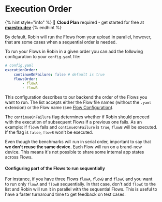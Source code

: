 # Execution Order

{% hint style="info" %}
🚀 **Cloud Plan** required - get started for free at [**maestro.dev**](https://www.maestro.dev/)
{% endhint %}

By default, Robin will run the Flows from your upload in parallel, however, that are some cases when a sequential order is needed.

To run your Flows in Robin in a given order you can add the following configuration to your `config.yaml` file:

```yaml
# config.yaml
executionOrder:
    continueOnFailure: false # default is true
    flowsOrder:
        - flowA
        - flowB
```

This configuration describes to our backend the order of the Flows you want to run. The list accepts either the Flow file names (without the `.yaml` extension) or the Flow name (see [Flow Configuration](../../api-reference/configuration/flow-configuration.md)).

The `continueOnFailure` flag determines whether if Robin should proceed with the execution of subsequent Flows if a previous one fails. As an example: if `flowA` fails and `continueOnFailure` is `true`, `flowB` will be executed. If the flag is `false`, `flowB` won't be executed.

Even though the benchmarks will run in serial order, important to say that **we don't reuse the same device.** Each Flow will run on a brand-new device. This means it's not possible to share some internal app states across Flows.

#### Configuring part of the Flows to run sequentially

For instance, if you have three Flows `flowA`, `flowB` and `flowC` and you want to run only `flowA` and `flowB` sequentially. In that case, don't add `flowC` to the list and Robin will run it in parallel with the sequential Flows. This is useful to have a faster turnaround time to get feedback on test cases.
